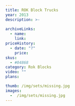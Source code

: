 ```yaml
---
title: ROK Block Trucks
year: 2013
description: >-
  
archiveLinks:
  - name: 
    link: 
priceHistory:
  - date: "?"
    price: 
skus:
  - #04868
category: Rok Blocks
video: ""
plans:

thumb: /img/sets/missing.jpg
images:
  -  /img/sets/missing.jpg
---
```

